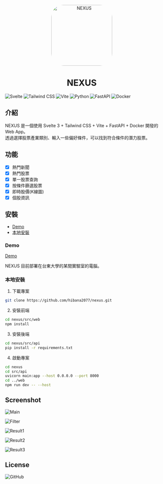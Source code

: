 <!--
 * @Author: hibana2077 hibana2077@gmail.com
 * @Date: 2024-02-02 17:40:31
 * @LastEditors: hibana2077 hibana2077@gmail.com
 * @LastEditTime: 2024-03-16 21:13:04
 * @FilePath: /nexus/README.md
 * @Description: 这是默认设置,请设置`customMade`, 打开koroFileHeader查看配置 进行设置: https://github.com/OBKoro1/koro1FileHeader/wiki/%E9%85%8D%E7%BD%AE
-->
<p align="center">
  <img src=".img/NEXUS.png" alt="NEXUS" width="200" style="border-radius: 40px;"/>
</p>

<h1 align="center">NEXUS</h1>

![Svelte](https://img.shields.io/badge/Svelte-FF3E00?style=for-the-badge&logo=svelte&logoColor=white)
![Tailwind CSS](https://img.shields.io/badge/Tailwind_CSS-38B2AC?style=for-the-badge&logo=tailwind-css&logoColor=white)
![Vite](https://img.shields.io/badge/Vite-646CFF?style=for-the-badge&logo=vite&logoColor=white)
![Python](https://img.shields.io/badge/Python-3776AB?style=for-the-badge&logo=python&logoColor=white)
![FastAPI](https://img.shields.io/badge/FastAPI-009688?style=for-the-badge&logo=fastapi&logoColor=white)
![Docker](https://img.shields.io/badge/Docker-2496ED?style=for-the-badge&logo=docker&logoColor=white)

## 介紹

NEXUS 是一個使用 Svelte 3 + Tailwind CSS + Vite + FastAPI + Docker 開發的 Web App。</br>
透過選擇股票產業類別、輸入一些偏好條件，可以找到符合條件的潛力股票。</br>

## 功能

- [x] 熱門新聞
- [x] 熱門股票
- [x] 單一股票查詢
- [x] 按條件篩選股票
- [x] 即時股價(K線圖)
- [x] 個股資訊

## 安裝

- [Demo](###Demo)
- [本地安裝](###本地安裝)

### Demo

[Demo](http://nexus.hibana2077.com/)

NEXUS 目前部署在台東大學的某間實驗室的電腦。

### 本地安裝

1. 下載專案

```bash
git clone https://github.com/hibana2077/nexus.git
```

2. 安裝前端

```bash
cd nexus/src/web
npm install
```

3. 安裝後端

```bash
cd nexus/src/api
pip install -r requirements.txt
```

4. 啟動專案

```bash
cd nexus
cd src/api
uvicorn main:app --host 0.0.0.0 --port 8000
cd ../web
npm run dev -- --host
```

## Screenshot

<p align="center">

![Main](https://media.discordapp.net/attachments/956596033163505684/1204081787077263360/image.png?ex=65d36f8c&is=65c0fa8c&hm=eaca1474cf3f1e5491ba8a38851990df6cd2967125eb67296a837b9c7325f38b&=&format=webp&quality=lossless&width=603&height=468)

![Filter](https://media.discordapp.net/attachments/956596033163505684/1204082066745069679/image.png?ex=65d36fcf&is=65c0facf&hm=715e434feec2a401ea6a9c8ae78c5ae0960f6f01a0227ea8c2c71cf8f2640e88&=&format=webp&quality=lossless&width=342&height=468)

![Result1](https://media.discordapp.net/attachments/956596033163505684/1204082233191960596/image.png?ex=65d36ff7&is=65c0faf7&hm=4a7421402e103d8d2ced19996cdef6a09837be43e548df2e9bfde43bfcfbbb0d&=&format=webp&quality=lossless)

![Result2](https://media.discordapp.net/attachments/956596033163505684/1204082389673058324/image.png?ex=65d3701c&is=65c0fb1c&hm=373749169f01fb6b9710ddca3886ba61d0364770a221c5368e5d38f9d23aba05&=&format=webp&quality=lossless)

![Result3](https://media.discordapp.net/attachments/956596033163505684/1204082526654562385/image.png?ex=65d3703d&is=65c0fb3d&hm=0e244c4015e69ffe401c50c2f7db80250639486479e5f262ccea8a51367ce1e8&=&format=webp&quality=lossless&width=840&height=468)

</p>

## License

![GitHub](https://img.shields.io/github/license/hibana2077/nexus?style=for-the-badge)
